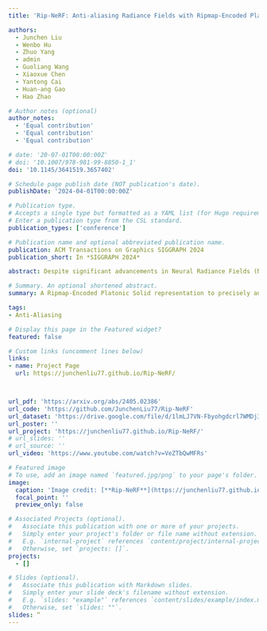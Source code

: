 ```yaml
---
title: 'Rip-NeRF: Anti-aliasing Radiance Fields with Ripmap-Encoded Platonic Solids'

authors:
  - Junchen Liu
  - Wenbo Hu
  - Zhuo Yang
  - admin
  - Guoliang Wang
  - Xiaoxue Chen
  - Yantong Cai
  - Huan-ang Gao
  - Hao Zhao

# Author notes (optional)
author_notes:
  - 'Equal contribution'
  - 'Equal contribution'
  - 'Equal contribution'

# date: '20-07-01T00:00:00Z'
# doi: '10.1007/978-981-99-8850-1_1'
doi: '10.1145/3641519.3657402'

# Schedule page publish date (NOT publication's date).
publishDate: '2024-04-01T00:00:00Z'

# Publication type.
# Accepts a single type but formatted as a YAML list (for Hugo requirements).
# Enter a publication type from the CSL standard.
publication_types: ['conference']

# Publication name and optional abbreviated publication name.
publication: ACM Transactions on Graphics SIGGRAPH 2024
publication_short: In *SIGGRAPH 2024* 

abstract: Despite significant advancements in Neural Radiance Fields (NeRFs), the renderings may still suffer from aliasing and blurring artifacts, since it remains a fundamental challenge to effectively and efficiently characterize anisotropic areas induced by the cone-casting procedure. This paper introduces a Ripmap-Encoded Platonic Solid representation to precisely and efficiently featurize 3D anisotropic areas, achieving high-fidelity anti-aliasing renderings. Central to our approach are two key components":" Platonic Solid Projection and Ripmap encoding. The Platonic Solid Projection factorizes the 3D space onto the unparalleled faces of a certain Platonic solid, such that the anisotropic 3D areas can be projected onto planes with distinguishable characterization. Meanwhile, each face of the Platonic solid is encoded by the Ripmap encoding, which is constructed by anisotropically pre-filtering a learnable feature grid, to enable featurzing the projected anisotropic areas both precisely and efficiently by the anisotropic area-sampling. Extensive experiments on both well-established synthetic datasets and a newly captured real-world dataset demonstrate that our Rip-NeRF attains state-of-the-art rendering quality, particularly excelling in the fine details of repetitive structures and textures, while maintaining relatively swift training times.

# Summary. An optional shortened abstract.
summary: A Ripmap-Encoded Platonic Solid representation to precisely and efficiently featurize 3D anisotropic areas, achieving high-fidelity anti-aliasing renderings and excelling in the fine details of repetitive structures and textures.

tags:
- Anti-Aliasing

# Display this page in the Featured widget?
featured: false

# Custom links (uncomment lines below)
links:
- name: Project Page
  url: https://junchenliu77.github.io/Rip-NeRF/



url_pdf: 'https://arxiv.org/abs/2405.02386'
url_code: 'https://github.com/JunchenLiu77/Rip-NeRF'
url_dataset: 'https://drive.google.com/file/d/1lmLJ7VN-Fbyohgdcrl7WMDj3gPk3WgUg/edit'
url_poster: ''
url_project: 'https://junchenliu77.github.io/Rip-NeRF/'
# url_slides: ''
# url_source: ''
url_video: 'https://www.youtube.com/watch?v=VeZTbQwMFRs'

# Featured image
# To use, add an image named `featured.jpg/png` to your page's folder.
image:
  caption: 'Image credit: [**Rip-NeRF**](https://junchenliu77.github.io/Rip-NeRF/)'
  focal_point: ''
  preview_only: false

# Associated Projects (optional).
#   Associate this publication with one or more of your projects.
#   Simply enter your project's folder or file name without extension.
#   E.g. `internal-project` references `content/project/internal-project/index.md`.
#   Otherwise, set `projects: []`.
projects:
  - []

# Slides (optional).
#   Associate this publication with Markdown slides.
#   Simply enter your slide deck's filename without extension.
#   E.g. `slides: "example"` references `content/slides/example/index.md`.
#   Otherwise, set `slides: ""`.
slides: “
---
```

